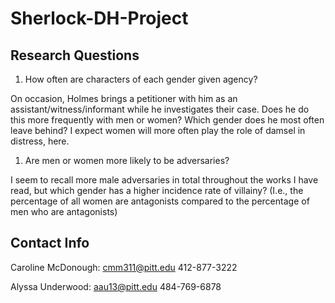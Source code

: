 # Sherlock-DH-Project

## Research Questions
1. How often are characters of each gender given agency?

On occasion, Holmes brings a petitioner with him as an assistant/witness/informant 		while he investigates their case. Does he do this more frequently with men or women? Which gender does he most often leave behind? I expect women will more often play the role of damsel in distress, here.

1. Are men or women more likely to be adversaries?

I seem to recall more male adversaries in total throughout the works I have read, but which gender has a higher incidence rate of villainy? (I.e., the percentage of all women are antagonists compared to the percentage of men who are antagonists)

## Contact Info
Caroline McDonough: cmm311@pitt.edu 412-877-3222

Alyssa Underwood: aau13@pitt.edu 484-769-6878